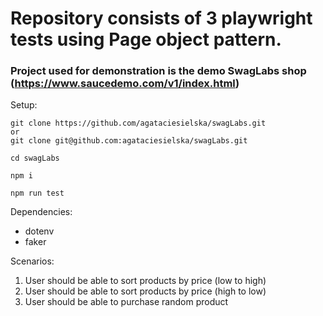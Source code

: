 # Repository consists of 3 playwright tests using Page object pattern. 

### Project used for demonstration is the demo SwagLabs shop (https://www.saucedemo.com/v1/index.html)

Setup:
``` 
git clone https://github.com/agataciesielska/swagLabs.git 
or 
git clone git@github.com:agataciesielska/swagLabs.git
```
```
cd swagLabs
```
```
npm i
```
```
npm run test
```


Dependencies:
- dotenv
- faker


Scenarios:
1. User should be able to sort products by price (low to high)
2. User should be able to sort products by price (high to low)
3. User should be able to purchase random product

